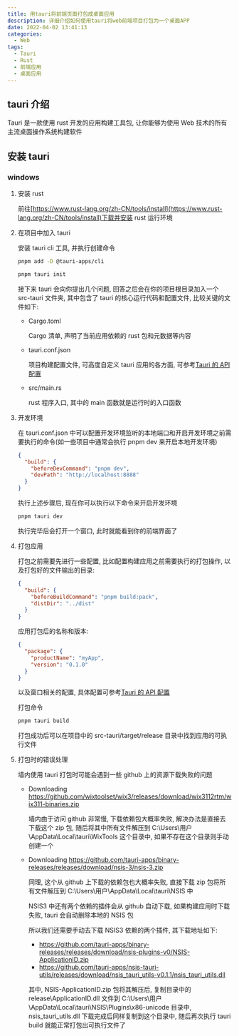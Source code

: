 ```yaml
---
title: 用tauri将前端页面打包成桌面应用
description: 详细介绍如何使用tauri将web前端项目打包为一个桌面APP
date: 2022-04-02 13:41:13
categories:
  - Web
tags:
  - Tauri
  - Rust
  - 前端应用
  - 桌面应用
---
```


## tauri 介绍

Tauri 是一款使用 rust 开发的应用构建工具包, 让你能够为使用 Web 技术的所有主流桌面操作系统构建软件

## 安装 tauri

### windows

1. 安装 rust

   前往[https://www.rust-lang.org/zh-CN/tools/install](https://www.rust-lang.org/zh-CN/tools/install)下载并安装 rust 运行环境

2. 在项目中加入 tauri

   安装 tauri cli 工具, 并执行创建命令

   ```bash
   pnpm add -D @tauri-apps/cli

   pnpm tauri init
   ```

   接下来 tauri 会向你提出几个问题, 回答之后会在你的项目根目录加入一个 src-tauri 文件夹, 其中包含了 tauri 的核心运行代码和配置文件, 比较关键的文件如下:

   - Cargo.toml

     Cargo 清单, 声明了当前应用依赖的 rust 包和元数据等内容

   - tauri.conf.json

     项目构建配置文件, 可高度自定义 tauri 应用的各方面, 可参考[Tauri 的 API 配置](https://tauri.app/zh-cn/v1/api/config)

   - src/main.rs

     rust 程序入口, 其中的 main 函数就是运行时的入口函数

3. 开发环境

   在 tauri.conf.json 中可以配置开发环境监听的本地端口和开启开发环境之前需要执行的命令(如一些项目中通常会执行 pnpm dev 来开启本地开发环境)

   ```json
   {
     "build": {
       "beforeDevCommand": "pnpm dev",
       "devPath": "http://localhost:8888"
     }
   }
   ```

   执行上述步骤后, 现在你可以执行以下命令来开启开发环境

   ```bash
   pnpm tauri dev
   ```

   执行完毕后会打开一个窗口, 此时就能看到你的前端界面了

4. 打包应用

   打包之前需要先进行一些配置, 比如配置构建应用之前需要执行的打包操作, 以及打包好的文件输出的目录:

   ```json
   {
     "build": {
       "beforeBuildCommand": "pnpm build:pack",
       "distDir": "../dist"
     }
   }
   ```

   应用打包后的名称和版本:

   ```json
   {
     "package": {
       "productName": "myApp",
       "version": "0.1.0"
     }
   }
   ```

   以及窗口相关的配置, 具体配置可参考[Tauri 的 API 配置](https://tauri.app/zh-cn/v1/api/config)

   打包命令

   ```bash
   pnpm tauri build
   ```

   打包成功后可以在项目中的 src-tauri/target/release 目录中找到应用的可执行文件

5. 打包时的错误处理

   墙内使用 tauri 打包时可能会遇到一些 github 上的资源下载失败的问题

   - Downloading https://github.com/wixtoolset/wix3/releases/download/wix3112rtm/wix311-binaries.zip

     墙内由于访问 github 非常慢, 下载依赖包大概率失败, 解决办法是直接去下载这个 zip 包, 随后将其中所有文件解压到 C:\Users\用户\AppData\Local\tauri\WixTools 这个目录中, 如果不存在这个目录则手动创建一个

   - Downloading https://github.com/tauri-apps/binary-releases/releases/download/nsis-3/nsis-3.zip

     同理, 这个从 github 上下载的依赖包也大概率失败, 直接下载 zip 包将所有文件解压到 C:\Users\用户\AppData\Local\tauri\NSIS 中

     NSIS3 中还有两个依赖的插件会从 github 自动下载, 如果构建应用时下载失败, tauri 会自动删除本地的 NSIS 包

     所以我们还需要手动去下载 NSIS3 依赖的两个插件, 其下载地址如下:

     - https://github.com/tauri-apps/binary-releases/releases/download/nsis-plugins-v0/NSIS-ApplicationID.zip
     - https://github.com/tauri-apps/nsis-tauri-utils/releases/download/nsis_tauri_utils-v0.1.1/nsis_tauri_utils.dll

     其中, NSIS-ApplicationID.zip 包将其解压后, 复制目录中的 release\ApplicationID.dll 文件到 C:\Users\用户\AppData\Local\tauri\NSIS\Plugins\x86-unicode 目录中, nsis_tauri_utils.dll 下载完成后同样复制到这个目录中, 随后再次执行 tauri build 就能正常打包出可执行文件了
